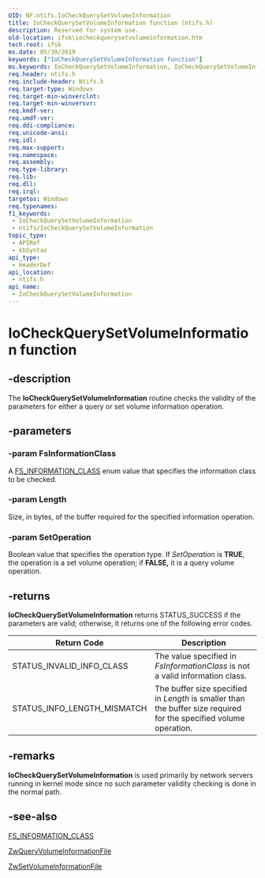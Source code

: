 ```yaml
---
UID: NF:ntifs.IoCheckQuerySetVolumeInformation
title: IoCheckQuerySetVolumeInformation function (ntifs.h)
description: Reserved for system use.
old-location: ifsk\iocheckquerysetvolumeinformation.htm
tech.root: ifsk
ms.date: 05/30/2019
keywords: ["IoCheckQuerySetVolumeInformation function"]
ms.keywords: IoCheckQuerySetVolumeInformation, IoCheckQuerySetVolumeInformation function [Installable File System Drivers], ifsk.iocheckquerysetvolumeinformation, ioref_67d57dbb-a3b0-4f78-9454-36c8b04e515c.xml, ntifs/IoCheckQuerySetVolumeInformation
req.header: ntifs.h
req.include-header: Ntifs.h
req.target-type: Windows
req.target-min-winverclnt: 
req.target-min-winversvr: 
req.kmdf-ver: 
req.umdf-ver: 
req.ddi-compliance: 
req.unicode-ansi: 
req.idl: 
req.max-support: 
req.namespace: 
req.assembly: 
req.type-library: 
req.lib: 
req.dll: 
req.irql: 
targetos: Windows
req.typenames: 
f1_keywords:
 - IoCheckQuerySetVolumeInformation
 - ntifs/IoCheckQuerySetVolumeInformation
topic_type:
 - APIRef
 - kbSyntax
api_type:
 - HeaderDef
api_location:
 - ntifs.h
api_name:
 - IoCheckQuerySetVolumeInformation
---
```


# IoCheckQuerySetVolumeInformation function


## -description

The **IoCheckQuerySetVolumeInformation** routine checks the validity of the parameters for either a query or set volume information operation.

## -parameters

### -param FsInformationClass

A [FS_INFORMATION_CLASS](../wdm/ne-wdm-_fsinfoclass.md) enum value that specifies the information class to be checked.

### -param Length

Size, in bytes, of the buffer required for the specified information operation.

### -param SetOperation

Boolean value that specifies the operation type. If *SetOperation* is **TRUE**, the operation is a set volume operation; if **FALSE,** it is a query volume operation.

## -returns

**IoCheckQuerySetVolumeInformation** returns STATUS_SUCCESS if the parameters are valid; otherwise, it returns one of the following error codes.

| Return Code | Description |
| ----------- | ----------- |
| STATUS_INVALID_INFO_CLASS | The value specified in *FsInformationClass* is not a valid information class. |
| STATUS_INFO_LENGTH_MISMATCH | The buffer size specified in *Length* is smaller than the buffer size required for the specified volume operation. |

## -remarks

 **IoCheckQuerySetVolumeInformation** is used primarily by network servers running in kernel mode since no such parameter validity checking is done in the normal path.

## -see-also

[FS_INFORMATION_CLASS](../wdm/ne-wdm-_fsinfoclass.md)

[ZwQueryVolumeInformationFile](../ntddk/nf-ntddk-zwqueryvolumeinformationfile.md)

[ZwSetVolumeInformationFile](./nf-ntifs-zwsetvolumeinformationfile.md)
